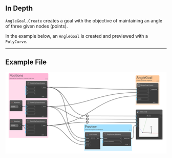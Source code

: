 ## In Depth

`AngleGoal.Create` creates a goal with the objective of maintaining an angle of three given nodes (points). 

In the example below, an `AngleGoal` is created and previewed with a `PolyCurve`.


___
## Example File

![AngleGoal.Create](./DynaShape.ZeroTouch.Goals.AngleGoal.Create_img.jpg)